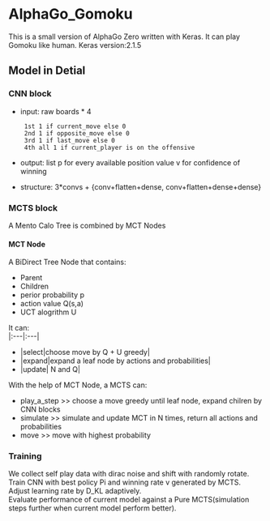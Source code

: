 # AlphaGo_Gomoku
This is a small version of AlphaGo Zero written with Keras.
It can play Gomoku like human.
Keras version:2.1.5  



## Model in Detial
### CNN block



* input: raw boards * 4

       1st 1 if current_move else 0
       2nd 1 if opposite_move else 0
       3rd 1 if last_move else 0
       4th all 1 if current_player is on the offensive
       
       
* output: list p for every available position
        value v for confidence of winning
        
* structure:  3*convs + {conv+flatten+dense, conv+flatten+dense+dense}



### MCTS block
A Mento Calo Tree is combined by MCT Nodes
#### MCT Node
A BiDirect Tree Node that contains:
* Parent
* Children
* perior probability p
* action value Q(s,a)
* UCT alogrithm U

It can:<br>
  |:---|:---|
* |select|choose move by Q + U greedy|
* |expand|expand a leaf node by actions and probabilities|
* |update| N and Q|

With the help of MCT Node, a MCTS can:<br>
* play_a_step >> choose a move greedy until leaf node, expand chilren by CNN blocks
* simulate  >>  simulate and update MCT in N times, return all actions and probabilities
* move    >>    move with highest probability

### Training 
We collect self play data with dirac noise and shift with randomly rotate.<br>
Train CNN with best policy Pi  and winning rate v generated by MCTS.<br>
Adjust learning rate by D_KL adaptively.<br>
Evaluate performance of current model against a Pure MCTS(simulation steps further when current model perform better).
